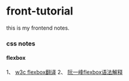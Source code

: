 # front-tutorial
this is my frontend notes.

### css notes

#### flexbox

1、 [w3c flexbox翻译](https://www.w3.org/html/ig/zh/css-flex-1/#flex-items)
2、 [阮一峰flexbox语法解释](http://www.ruanyifeng.com/blog/2015/07/flex-grammar.html)
